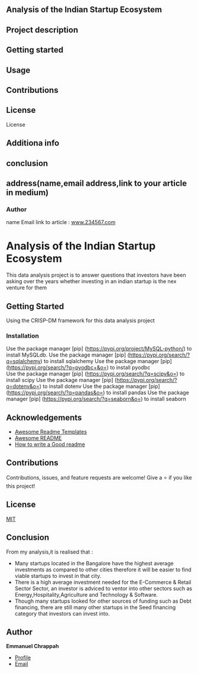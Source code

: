 ## Analysis of the Indian Startup Ecosystem 

## Project description
## Getting started
## Usage
## Contributions
## License
License 
## Additiona info
## conclusion 
## address(name,email address,link to your article in medium)

### Author
name
Email
link to article : www.234567.com



# Analysis of the Indian Startup Ecosystem
 
This data analysis project is to answer questions that investors have been asking over the years whether investing in an indian startup is the nex venture for them

## Getting Started
Using the CRISP-DM framework for this data analysis project
### Installation

Use the package manager [pip] (https://pypi.org/project/MySQL-python/)  to install MySQLdb.
Use the package manager [pip] (https://pypi.org/search/?q=sqlalchemy) to install sqlalchemy
Use the package manager [pip] (https://pypi.org/search/?q=pyodbc+&o=) to install pyodbc  
Use the package manager [pip] (https://pypi.org/search/?q=scipy&o=) to install scipy
Use the package manager [pip] (https://pypi.org/search/?q=dotenv&o=) to install dotenv
Use the package manager [pip] (https://pypi.org/search/?q=pandas&o=) to install pandas
Use the package manager [pip] (https://pypi.org/search/?q=seaborn&o=) to install seaborn



## Acknowledgements

 - [Awesome Readme Templates](https://awesomeopensource.com/project/elangosundar/awesome-README-templates)
 - [Awesome README](https://github.com/matiassingers/awesome-readme)
 - [How to write a Good readme](https://bulldogjob.com/news/449-how-to-write-a-good-readme-for-your-github-project)


## Contributions
Contributions, issues, and feature requests are welcome!
Give a ⭐️ if you like this project!

## License

[MIT](https://choosealicense.com/licenses/mit/)

## Conclusion
From my analysis,it is realised that :
- Many startups located in the Bangalore have the highest average investments as compared to other cities therefore it will be easier to find viable startups to invest in that city.
- There is a high average investment needed for the E-Commerce & Retail Sector Sector, an investor is adviced to ventor into other sectors such as Energy,Hospitality,Agriculture and Technology & Software.
- Though many startups looked for other sources of funding such as Debt financing, there are still many other startups in the Seed financing category that investors can invest into. 

## Author

**Emmanuel Chrappah**

- [Profile](https://github.com/rohit19060 "Emmanuel Chrappah")
- [Email](mailto:chrappahkwasi@gmail.com?subject=Hi "Hi!")

